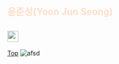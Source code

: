 ## <span style="color:#FFD8BFD8">**윤준성(Yoon Jun Seong)**</span>
[<img width='25' height='25' src='https://png.pngtree.com/png-vector/20221018/ourmid/pngtree-instagram-icon-png-image_6315974.png'>](https://www.instagram.com/heavyrain_on/?hl=ko)
---


<a href="#" class="btn--success">Top</a>
![afsd](https://github.com/PinkSoju/PinkSoju/assets/127680963/8edc25b9-304a-4908-a523-c0e998bc22b3)
